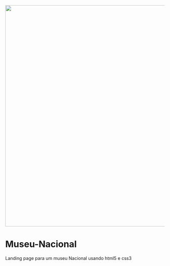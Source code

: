 <div align="center" >
    <img src="https://user-images.githubusercontent.com/104685458/193298532-a08c43f0-9a32-4367-889c-f9603e24d306.png" width="700px">
  </div>

# Museu-Nacional
Landing page para um museu Nacional usando html5 e css3
